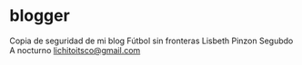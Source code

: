 # blogger
Copia de seguridad de mi blog Fútbol sin fronteras
Lisbeth Pinzon
Segubdo A nocturno
lichitoitsco@gmail.com
